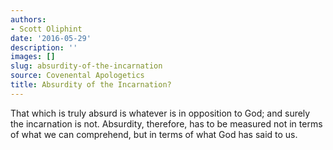 ```yaml
---
authors:
- Scott Oliphint
date: '2016-05-29'
description: ''
images: []
slug: absurdity-of-the-incarnation
source: Covenental Apologetics
title: Absurdity of the Incarnation?
---
```


That which is truly absurd is whatever is in opposition to God; and surely the incarnation is not. Absurdity, therefore, has to be measured not in terms of what we can comprehend, but in terms of what God has said to us.